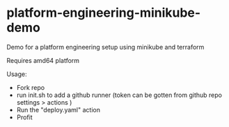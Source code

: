 # platform-engineering-minikube-demo
Demo for a platform engineering setup using minikube and terraform


Requires amd64 platform

Usage:
- Fork repo
- run init.sh to add a github runner (token can be gotten from github repo settings > actions )
- Run the "deploy.yaml" action
- Profit